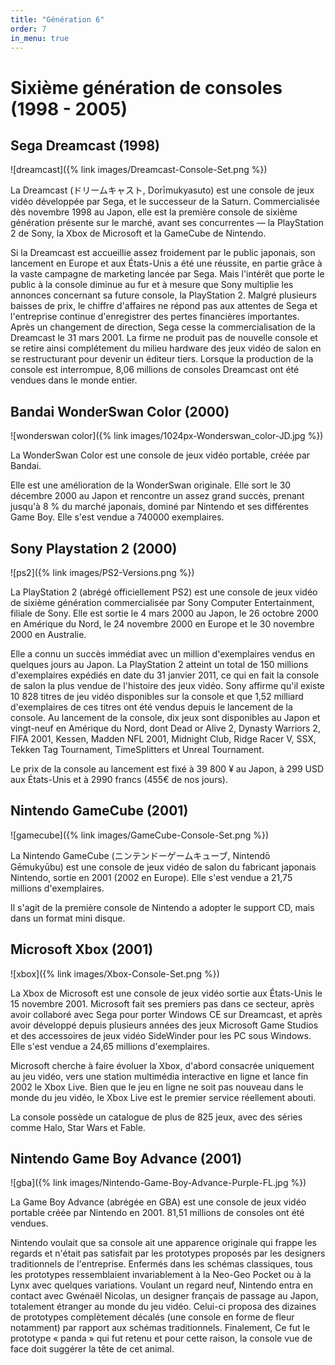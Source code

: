 ```yaml
---
title: "Génération 6"
order: 7
in_menu: true
---
```

# Sixième génération de consoles (1998 - 2005)

## Sega Dreamcast (1998)

![dreamcast]({% link images/Dreamcast-Console-Set.png %})

La Dreamcast (ドリームキャスト, Dorīmukyasuto) est une console de jeux vidéo développée par Sega, et le successeur de la Saturn. Commercialisée dès novembre 1998 au Japon, elle est la première console de sixième génération présente sur le marché, avant ses concurrentes — la PlayStation 2 de Sony, la Xbox de Microsoft et la GameCube de Nintendo.

Si la Dreamcast est accueillie assez froidement par le public japonais, son lancement en Europe et aux États-Unis a été une réussite, en partie grâce à la vaste campagne de marketing lancée par Sega. Mais l'intérêt que porte le public à la console diminue au fur et à mesure que Sony multiplie les annonces concernant sa future console, la PlayStation 2. 
Malgré plusieurs baisses de prix, le chiffre d'affaires ne répond pas aux attentes de Sega et l'entreprise continue d'enregistrer des pertes financières importantes. Après un changement de direction, Sega cesse la commercialisation de la Dreamcast le 31 mars 2001. La firme ne produit pas de nouvelle console et se retire ainsi complétement du milieu hardware des jeux vidéo de salon en se restructurant pour devenir un éditeur tiers. Lorsque la production de la console est interrompue, 8,06 millions de consoles Dreamcast ont été vendues dans le monde entier.

## Bandai WonderSwan Color (2000)

![wonderswan color]({% link images/1024px-Wonderswan_color-JD.jpg %})

La WonderSwan Color est une console de jeux vidéo portable, créée par Bandai.

Elle est une amélioration de la WonderSwan originale. Elle sort le 30 décembre 2000 au Japon et rencontre un assez grand succès, prenant jusqu'à 8 % du marché japonais, dominé par Nintendo et ses différentes Game Boy. Elle s'est vendue a 740000 exemplaires.

## Sony Playstation 2 (2000)

![ps2]({% link images/PS2-Versions.png %})

La PlayStation 2 (abrégé officiellement PS2) est une console de jeux vidéo de sixième génération commercialisée par Sony Computer Entertainment, filiale de Sony. Elle est sortie le 4 mars 2000 au Japon, le 26 octobre 2000 en Amérique du Nord, le 24 novembre 2000 en Europe et le 30 novembre 2000 en Australie.

Elle a connu un succès immédiat avec un million d'exemplaires vendus en quelques jours au Japon. La PlayStation 2 atteint un total de 150 millions d'exemplaires expédiés en date du 31 janvier 2011, ce qui en fait la console de salon la plus vendue de l'histoire des jeux vidéo. Sony affirme qu'il existe 10 828 titres de jeu vidéo disponibles sur la console et que 1,52 milliard d'exemplaires de ces titres ont été vendus depuis le lancement de la console.
Au lancement de la console, dix jeux sont disponibles au Japon et vingt-neuf en Amérique du Nord, dont Dead or Alive 2, Dynasty Warriors 2, FIFA 2001, Kessen, Madden NFL 2001, Midnight Club, Ridge Racer V, SSX, Tekken Tag Tournament, TimeSplitters et Unreal Tournament.

Le prix de la console au lancement est fixé à 39 800 ¥ au Japon, à 299 USD aux États-Unis et à 2990 francs (455€ de nos jours).

## Nintendo GameCube (2001)

![gamecube]({% link images/GameCube-Console-Set.png %})

La Nintendo GameCube (ニンテンドーゲームキューブ, Nintendō Gēmukyūbu) est une console de jeux vidéo de salon du fabricant japonais Nintendo, sortie en 2001 (2002 en Europe). Elle s'est vendue a 21,75 millions d'exemplaires.

Il s'agit de la première console de Nintendo a adopter le support CD, mais dans un format mini disque.

## Microsoft Xbox (2001)

![xbox]({% link images/Xbox-Console-Set.png %})

La Xbox de Microsoft est une console de jeux vidéo sortie aux États-Unis le 15 novembre 2001. Microsoft fait ses premiers pas dans ce secteur, après avoir collaboré avec Sega pour porter Windows CE sur Dreamcast, et après avoir développé depuis plusieurs années des jeux Microsoft Game Studios et des accessoires de jeux vidéo SideWinder pour les PC sous Windows. Elle s'est vendue a 24,65 millions d'exemplaires.

Microsoft cherche à faire évoluer la Xbox, d'abord consacrée uniquement au jeu vidéo, vers une station multimédia interactive en ligne et lance fin 2002 le Xbox Live. Bien que le jeu en ligne ne soit pas nouveau dans le monde du jeu vidéo, le Xbox Live est le premier service réellement abouti.

La console possède un catalogue de plus de 825 jeux, avec des séries comme Halo, Star Wars et Fable.

## Nintendo Game Boy Advance (2001)

![gba]({% link images/Nintendo-Game-Boy-Advance-Purple-FL.jpg %})

La Game Boy Advance (abrégée en GBA) est une console de jeux vidéo portable créée par Nintendo en 2001. 81,51 millions de consoles ont été vendues.

Nintendo voulait que sa console ait une apparence originale qui frappe les regards et n'était pas satisfait par les prototypes proposés par les designers traditionnels de l'entreprise. Enfermés dans les schémas classiques, tous les prototypes ressemblaient invariablement à la Neo-Geo Pocket ou à la Lynx avec quelques variations. Voulant un regard neuf, Nintendo entra en contact avec Gwénaël Nicolas, un designer français de passage au Japon, totalement étranger au monde du jeu vidéo. Celui-ci proposa des dizaines de prototypes complètement décalés (une console en forme de fleur notamment) par rapport aux schémas traditionnels. Finalement, Ce fut le prototype « panda » qui fut retenu et pour cette raison, la console vue de face doit suggérer la tête de cet animal. 
